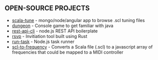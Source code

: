 ## OPEN-SOURCE PROJECTS

- [scala-tune][1] - mongo/node/angular app to browse .scl tuning files
- [dungeon][2] - Console game to get familiar with java
- [rest-api-cli][3] - node.js REST API boilerplate
- [rsvp][4] - Invitiation tool built using Rust
- [run-task][5] - Node.js task runner
- [scl-to-frequency][6] - Converts a Scala file (.scl) to a javascript array of frequencies that could be mapped to a MIDI controller


[1]: https://jcpst.github.io/scala-tune
[2]: https://github.com/jcpst/dungeon
[3]: https://www.npmjs.com/package/rest-api-cli
[4]: https://github.com/jcpst/rsvp
[5]: https://github.com/jcpst/run-task
[6]: https://github.com/jcpst/scl-to-frequency
